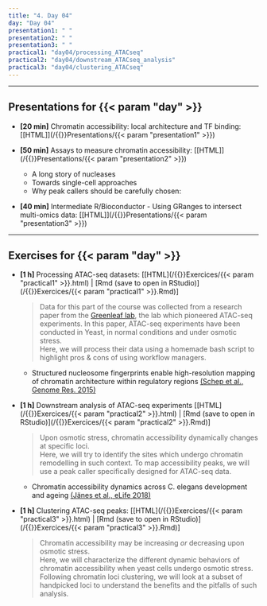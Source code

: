 ```yaml
---
title: "4. Day 04"
day: "Day 04"
presentation1: " "
presentation2: " "
presentation3: " "
practical1: "day04/processing_ATACseq"
practical2: "day04/downstream_ATACseq_analysis"
practical3: "day04/clustering_ATACseq"
---
```


---

## Presentations for {{< param "day" >}}

- **\[20 min\]** Chromatin accessibility: local architecture and TF binding: 
[[HTML]](/{{<myPackageUrl>}}Presentations/{{< param "presentation1" >}})

- **\[50 min\]** Assays to measure chromatin accessibility: 
[[HTML]](/{{<myPackageUrl>}}Presentations/{{< param "presentation2" >}})

    * A long story of nucleases
    * Towards single-cell approaches
    * Why peak callers should be carefully chosen: 

- **\[40 min\]** Intermediate R/Bioconductor - Using GRanges to intersect multi-omics data:
[[HTML]](/{{<myPackageUrl>}}Presentations/{{< param "presentation3" >}})

---

## Exercises for {{< param "day" >}}

-  **\[1 h\]** Processing ATAC-seq datasets:
    [[HTML](/{{<myPackageUrl>}}Exercices/{{< param "practical1" >}}.html) | [Rmd (save to open in RStudio)](/{{<myPackageUrl>}}Exercices/{{< param "practical1" >}}.Rmd)]

    > Data for this part of the course was collected from a research paper from the [Greenleaf lab](https://greenleaf.stanford.edu/), the lab which pioneered ATAC-seq experiments. In this paper, ATAC-seq experiments have been conducted in Yeast, in normal conditions and under osmotic stress.  
    Here, we will process their data using a homemade bash script to highlight pros & cons of using workflow managers.  

    * Structured nucleosome fingerprints enable high-resolution mapping of chromatin architecture within regulatory regions [(Schep et al., Genome Res. 2015)](https://genome.cshlp.org/content/25/11/1757.short)

-  **\[1 h\]** Downstream analysis of ATAC-seq experiments
    [[HTML](/{{<myPackageUrl>}}Exercices/{{< param "practical2" >}}.html) | [Rmd (save to open in RStudio)](/{{<myPackageUrl>}}Exercices/{{< param "practical2" >}}.Rmd)]

    > Upon osmotic stress, chromatin accessibility dynamically changes at specific loci.  
    Here, we will try to identify the sites which undergo chromatin 
    remodelling in such context. To map accessibility peaks, we will 
    use a peak caller specifically designed for ATAC-seq data. 

    * Chromatin accessibility dynamics across C. elegans development and ageing [(Jänes et al., eLife 2018)](https://elifesciences.org/articles/37344)

-  **\[1 h\]** Clustering ATAC-seq peaks:
    [[HTML](/{{<myPackageUrl>}}Exercices/{{< param "practical3" >}}.html) | [Rmd (save to open in RStudio)](/{{<myPackageUrl>}}Exercices/{{< param "practical3" >}}.Rmd)]

    > Chromatin accessibility may be increasing *or* decreasing upon osmotic stress.  
    Here, we will characterize the different dynamic behaviors of chromatin accessibility 
    when yeast cells undergo osmotic stress.  
    Following chromatin loci clustering, we will look at a subset of handpicked loci to understand the 
    benefits and the pitfalls of such analysis. 